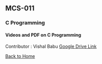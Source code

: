 ## MCS-011 
### C Programming

#### Videos and PDF on C Programming
Contributor : Vishal Babu [Google Drive Link](https://drive.google.com/folderview?id=0B9fvSqjenKUORWs4bGkydlpvR1E)<br/>

[Back to Home](https://t1tan1um.github.io/GNOSIS/)
